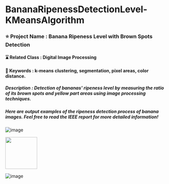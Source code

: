 # BananaRipenessDetectionLevel-KMeansAlgorithm

### ⭐ Project Name : Banana Ripeness Level with Brown Spots Detection 
#### ⌛ Related Class : Digital Image Processing
#### 🔑 Keywords : k-means clustering, segmentation, pixel areas, color distance.
##### Description : Detection of bananas' ripeness level by measuring the ratio of its brown spots and yellow part areas using image processing techniques.


##### Here are output examples of the ripeness detection process of banana images. Feel free to read the IEEE report for more detailed information!

![image](https://github.com/fatdumplingg/BananaRipenessDetectionLevel-KMeansAlgorithm/assets/115481549/daf2e419-3d42-4ee0-86ca-86e3cf836653)

<img src="[IMG_LINK](https://github.com/fatdumplingg/BananaRipenessDetectionLevel-KMeansAlgorithm/assets/115481549/b827c5dc-1f37-435d-9b69-f964d026d91f)" width="100" height="100"/>


![image](https://github.com/fatdumplingg/BananaRipenessDetectionLevel-KMeansAlgorithm/assets/115481549/ff3736f7-ef82-4935-a539-c2b87138cf18)



